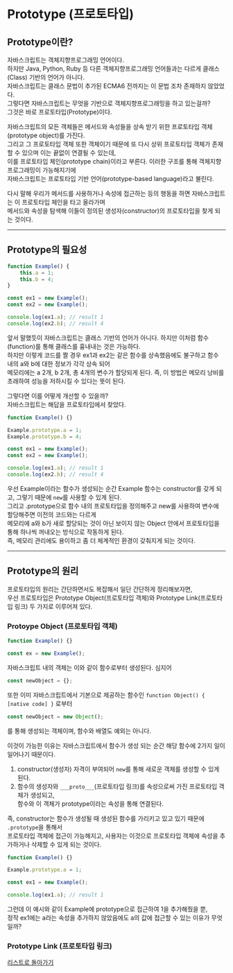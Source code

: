 # Prototype (프로토타입)

## Prototype이란?
자바스크립트는 객체지향프로그래밍 언어이다.  
하지만 Java, Python, Ruby 등 다른 객체지향프로그래밍 언어들과는 다르게 클래스(Class) 기반의 언어가 아니다.  
자바스크립트는 클래스 문법이 추가된 ECMA6 전까지는 이 문법 조차 존재하지 않았었다.  
그렇다면 자바스크립트는 무엇을 기반으로 객체지향프로그래밍을 하고 있는걸까?  
그것은 바로 프로토타입(Prototype)이다.  

자바스크립트의 모든 객체들은 메서드와 속성들을 상속 받기 위한 프로토타입 객체(prototype object)를 가진다.  
그리고 그 프로토타입 객체 또한 객체이기 때문에 또 다시 상위 프로토타입 객체가 존재할 수 있으며 이는 끝없이 연결될 수 있는데,  
이를 프로토타입 체인(prototype chain)이라고 부른다. 이러한 구조를 통해 객체지향프로그래밍이 가능해지기에  
자바스크립트는 프로토타입 기반 언어(prototype-based language)라고 불린다.  

다시 말해 우리가 메서드를 사용하거나 속성에 접근하는 등의 행동을 하면 자바스크립트는 이 프로토타입 체인을 타고 올라가며  
메서드와 속성을 탐색해 이들이 정의된 생성자(constructor)의 프로토타입을 찾게 되는 것이다.  

---

## Prototype의 필요성
```jsx
function Example() {
    this.a = 1;
    this.b = 4;
}

const ex1 = new Example();
const ex2 = new Example();

console.log(ex1.a); // result 1
console.log(ex2.b); // result 4
```
앞서 말했듯이 자바스크립트는 클래스 기반의 언어가 아니다. 하지만 이처럼 함수(function)를 통해 클래스를 흉내내는 것은 가능하다.  
하지만 이렇게 코드를 짤 경우 ex1과 ex2는 같은 함수를 상속했음에도 불구하고 함수 내의 a와 b에 대한 정보가 각각 상속 되어  
메모리에는 a 2개, b 2개, 총 4개의 변수가 할당되게 된다. 즉, 이 방법은 메모리 낭비를 초래하여 성능을 저하시킬 수 있다는 뜻이 된다.  

그렇다면 이를 어떻게 개선할 수 있을까?  
자바스크립트는 해답을 프로토타입에서 찾았다.

```jsx
function Example() {}

Example.prototype.a = 1;
Example.prototype.b = 4;

const ex1 = new Example();
const ex2 = new Example();

console.log(ex1.a); // result 1
console.log(ex2.b); // result 4
```

우선 Example이라는 함수가 생성되는 순간 Example 함수는 constructor를 갖게 되고, 그렇기 때문에 `new`를 사용할 수 있게 된다.  
그리고 .prototype으로 함수 내의 프로토타입을 정의해주고 new를 사용하여 변수에 할당해주면 이전의 코드와는 다르게  
메모리에 a와 b가 새로 할당되는 것이 아닌 보이지 않는 Object 안에서 프로토타입을 통해 하나씩 꺼내오는 방식으로 작동하게 된다.  
즉, 메모리 관리에도 용이하고 좀 더 체계적인 환경이 갖춰지게 되는 것이다.

---

## Prototype의 원리
프로토타입의 원리는 간단하면서도 복잡해서 일단 간단하게 정리해보자면,  
우선 프로토타입은 Prototype Object(프로토타입 객체)와 Prototype Link(프로토타입 링크) 두 가지로 이루어져 있다.  

### Protoype Object (프로토타입 객체)
```jsx
function Example() {}

const ex = new Example();
```
자바스크립트 내의 객체는 이와 같이 함수로부터 생성된다. 심지어 
```jsx
const newObject = {};
```
또한 이미 자바스크립트에서 기본으로 제공하는 함수인 `function Object() { [native code] }` 로부터
```jsx
const newObject = new Object();
```
를 통해 생성되는 객체이며, 함수와 배열도 예외는 아니다.  

이것이 가능한 이유는 자바스크립트에서 함수가 생성 되는 순간 해당 함수에 2가지 일이 일어나기 때문이다.

1. constructor(생성자) 자격이 부여되어 `new`를 통해 새로운 객체를 생성할 수 있게 된다.
2. 함수의 생성자와 `___proto___`(프로토타입 링크)를 속성으로써 가진 프로토타입 객체가 생성되고,  
 함수와 이 객체가 prototype이라는 속성을 통해 연결된다.  

즉, constructor는 함수가 생성될 때 생성된 함수를 가리키고 있고 있기 때문에 `.prototype`을 통해서  
프로토타입 객체에 접근이 가능해지고, 사용자는 이것으로 프로토타입 객체에 속성을 추가하거나 삭제할 수 있게 되는 것이다.

```jsx
function Example() {}

Example.prototype.a = 1;

const ex1 = new Example();

console.log(ex1.a); // result 1
```

그런데 이 예시와 같이 Example에 prototype으로 접근하여 1을 추가해줬을 뿐,  
정작 ex1에는 a라는 속성을 추가하지 않았음에도 a의 값에 접근할 수 있는 이유가 무엇일까?

### Prototype Link (프로토타입 링크)


[리스트로 돌아가기](https://github.com/MGanom/Studying)
